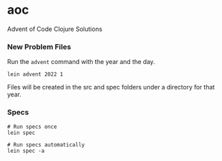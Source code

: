 # aoc
Advent of Code Clojure Solutions

### New Problem Files

Run the `advent` command with the year and the day. 

    lein advent 2022 1 

Files will be created in the src and spec folders under a directory for that year.

### Specs

    # Run specs once
    lein spec

    # Run specs automatically
    lein spec -a
